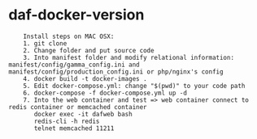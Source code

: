 # daf-docker-version
        Install steps on MAC OSX:
        1. git clone 
        2. Change folder and put source code 
        3. Into manifest folder and modify relational information: manifest/config/gamma_config.ini and manifest/config/production_config.ini or php/nginx's config
        4. docker build -t docker-images .
        5. Edit docker-compose.yml: change "$(pwd)" to your code path
        6. docker-compose -f docker-compose.yml up -d
        7. Into the web container and test => web container connect to redis container or memcached container
           docker exec -it dafweb bash
           redis-cli -h redis
           telnet memcached 11211

